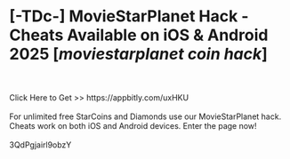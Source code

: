 # [-TDc-] MovieStarPlanet Hack - Cheats Available on iOS & Android 2025 [*moviestarplanet coin hack*]
<br>
<br>Click Here to Get >> https://appbitly.com/uxHKU

<br>
<br>For unlimited free StarCoins and Diamonds use our MovieStarPlanet hack. Cheats work on both iOS and Android devices. Enter the page now!
<br>
<br>3QdPgjairl9obzY

